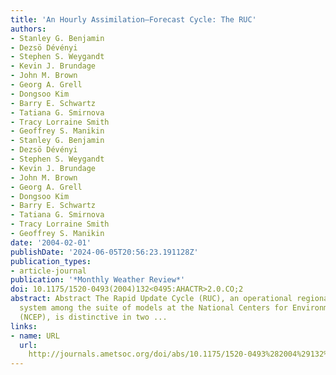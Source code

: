 ```yaml
---
title: 'An Hourly Assimilation–Forecast Cycle: The RUC'
authors:
- Stanley G. Benjamin
- Dezsö Dévényi
- Stephen S. Weygandt
- Kevin J. Brundage
- John M. Brown
- Georg A. Grell
- Dongsoo Kim
- Barry E. Schwartz
- Tatiana G. Smirnova
- Tracy Lorraine Smith
- Geoffrey S. Manikin
- Stanley G. Benjamin
- Dezsö Dévényi
- Stephen S. Weygandt
- Kevin J. Brundage
- John M. Brown
- Georg A. Grell
- Dongsoo Kim
- Barry E. Schwartz
- Tatiana G. Smirnova
- Tracy Lorraine Smith
- Geoffrey S. Manikin
date: '2004-02-01'
publishDate: '2024-06-05T20:56:23.191128Z'
publication_types:
- article-journal
publication: '*Monthly Weather Review*'
doi: 10.1175/1520-0493(2004)132<0495:AHACTR>2.0.CO;2
abstract: Abstract The Rapid Update Cycle (RUC), an operational regional analysis–forecast
  system among the suite of models at the National Centers for Environmental Prediction
  (NCEP), is distinctive in two ...
links:
- name: URL
  url: 
    http://journals.ametsoc.org/doi/abs/10.1175/1520-0493%282004%29132%3C0495%3AAHACTR%3E2.0.CO%3B2
---
```

